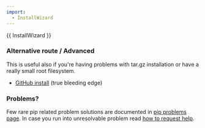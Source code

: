 ```yaml
---
import:
  - InstallWizard
---
```

{{ InstallWizard }}

### Alternative route / Advanced
This is useful also if you're having problems with tar.gz installation or have a really small root filesystem.

 * [GitHub install](/GitHubInstall) (true bleeding edge)

### Problems?
Few rare pip related problem solutions are documented in [pip problems page](/PipProblems).
In case you run into unresolvable problem read [how to request help](/NeedHelp).